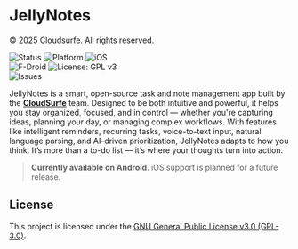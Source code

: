 
# JellyNotes
© 2025 Cloudsurfe. All rights reserved.


![Status](https://img.shields.io/badge/status-under_development-orange)
![Platform](https://img.shields.io/badge/platform-Android-blue)
![iOS](https://img.shields.io/badge/iOS-coming_soon-lightgrey) <br> ![F-Droid](https://img.shields.io/badge/F--Droid-planned-lightgrey)
![License: GPL v3](https://img.shields.io/badge/license-GPL--3.0-blue) <br>
![Issues](https://img.shields.io/github/issues/CloudSurfe/JellyNotes)

JellyNotes is a smart, open-source task and note management app built by the [**CloudSurfe**](https://www.cloudsurfe.com) team. Designed to be both intuitive and powerful, it helps you stay organized, focused, and in control — whether you're capturing ideas, planning your day, or managing complex workflows. With features like intelligent reminders, recurring tasks, voice-to-text input, natural language parsing, and AI-driven prioritization, JellyNotes adapts to how you think. It’s more than a to-do list — it’s where your thoughts turn into action.

> **Currently available on Android**. iOS support is planned for a future release.

## License

This project is licensed under the [GNU General Public License v3.0 (GPL-3.0)](https://choosealicense.com/licenses/gpl-3.0/).  

